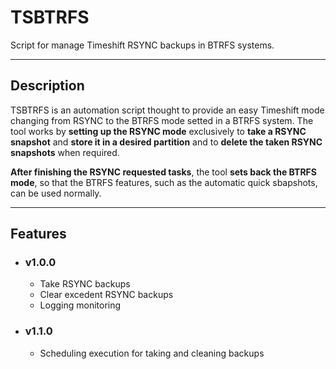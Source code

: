 # TSBTRFS
Script for manage Timeshift RSYNC backups in BTRFS systems.

---
## Description
TSBTRFS is an automation script thought to provide an easy Timeshift mode
changing from RSYNC to the BTRFS mode setted in a BTRFS system. The tool works
by **setting up the RSYNC mode** exclusively to **take a RSYNC snapshot** and
**store it in a desired partition** and to **delete the taken RSYNC snapshots**
when required.

**After finishing the RSYNC requested tasks**, the tool **sets back the BTRFS**
**mode**, so that the BTRFS features, such as the automatic quick sbapshots,
can be used normally.

---
## Features

* ### v1.0.0
    * Take RSYNC backups
    * Clear excedent RSYNC backups
    * Logging monitoring
* ### v1.1.0
    * Scheduling execution for taking and cleaning backups
